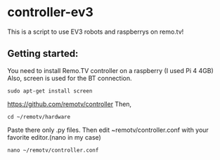 # controller-ev3
This is a script to use EV3 robots and raspberrys on remo.tv!
## **Getting started:**
You need to install Remo.TV controller on a raspberry (I used Pi 4 4GB)
Also, screen is used for the BT connection.
```
sudo apt-get install screen
```
https://github.com/remotv/controller
Then,
```
cd ~/remotv/hardware
```
Paste there only .py files.
Then edit ~remotv/controller.conf with your favorite editor.(nano in my case)
```
nano ~/remotv/controller.conf
```

